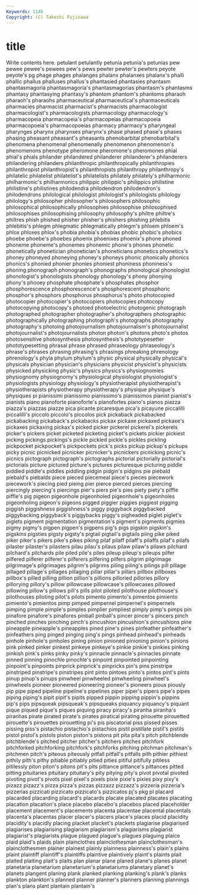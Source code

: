 ```yaml
---
Keywords: 1145 
Copyright: (C) Takeshi Fujisawa
---
```


# title

Write contents here.
petulant petulantly petunia
petunia's petunias pew pewee pewee's pewees pew's pews pewter pewter's
pewters peyote peyote's pg phage phages phalanges phalanx phalanxes phalanx's
phalli phallic phallus phalluses phallus's phantasied phantasies phantasm phantasmagoria phantasmagoria's
phantasmagorias phantasm's phantasms phantasy phantasying phantasy's phantom phantom's phantoms pharaoh
pharaoh's pharaohs pharmaceutical pharmaceutical's pharmaceuticals pharmacies pharmacist pharmacist's pharmacists pharmacologist
pharmacologist's pharmacologists pharmacology pharmacology's pharmacopeia pharmacopeia's pharmacopeias pharmacopoeia pharmacopoeia's pharmacopoeias
pharmacy pharmacy's pharyngeal pharynges pharynx pharynxes pharynx's phase phased phase's
phases phasing pheasant pheasant's pheasants phenobarbital phenobarbital's phenomena phenomenal phenomenally
phenomenon phenomenon's phenomenons phenotype pheromone pheromone's pheromones phial phial's phials
philander philandered philanderer philanderer's philanderers philandering philanders philanthropic philanthropically philanthropies
philanthropist philanthropist's philanthropists philanthropy philanthropy's philatelic philatelist philatelist's philatelists philately
philately's philharmonic philharmonic's philharmonics philippic philippic's philippics philistine philistine's philistines
philodendra philodendron philodendron's philodendrons philological philologist philologist's philologists philology philology's
philosopher philosopher's philosophers philosophic philosophical philosophically philosophies philosophise philosophised philosophises
philosophising philosophy philosophy's philtre philtre's philtres phish phished phisher phisher's
phishers phishing phlebitis phlebitis's phlegm phlegmatic phlegmatically phlegm's phloem phloem's
phlox phloxes phlox's phobia phobia's phobias phobic phobic's phobics phoebe
phoebe's phoebes phoenix phoenixes phoenix's phone phoned phoneme phoneme's phonemes
phonemic phone's phones phonetic phonetically phonetician phonetician's phoneticians phonetics phonetics's
phoney phoneyed phoneying phoney's phoneys phonic phonically phonics phonics's phonied
phonier phonies phoniest phoniness phoniness's phoning phonograph phonograph's phonographs phonological
phonologist phonologist's phonologists phonology phonology's phony phonying phony's phooey phosphate
phosphate's phosphates phosphor phosphorescence phosphorescence's phosphorescent phosphoric phosphor's phosphors phosphorus
phosphorus's photo photocopied photocopier photocopier's photocopiers photocopies photocopy photocopying photocopy's
photoed photoelectric photogenic photograph photographed photographer photographer's photographers photographic photographically
photographing photograph's photographs photography photography's photoing photojournalism photojournalism's photojournalist photojournalist's
photojournalists photon photon's photons photo's photos photosensitive photosynthesis photosynthesis's phototypesetter
phototypesetting phrasal phrase phrased phraseology phraseology's phrase's phrases phrasing phrasing's
phrasings phreaking phrenology phrenology's phyla phylum phylum's physic physical physically
physical's physicals physician physician's physicians physicist physicist's physicists physicked physicking
physic's physics physics's physiognomies physiognomy physiognomy's physiological physiologist physiologist's physiologists
physiology physiology's physiotherapist physiotherapist's physiotherapists physiotherapy physiotherapy's physique physique's physiques
pi pianissimi pianissimo pianissimo's pianissimos pianist pianist's pianists piano pianoforte
pianoforte's pianofortes piano's pianos piazza piazza's piazzas piazze pica picante
picaresque pica's picayune piccalilli piccalilli's piccolo piccolo's piccolos pick pickaback
pickabacked pickabacking pickaback's pickabacks pickax pickaxe pickaxed pickaxe's pickaxes pickaxing
pickax's picked picker pickerel pickerel's pickerels picker's pickers picket picketed
picketing picket's pickets pickier pickiest picking pickings pickings's pickle pickled
pickle's pickles pickling pickpocket pickpocket's pickpockets pick's picks pickup pickup's
pickups picky picnic picnicked picnicker picnicker's picnickers picnicking picnic's picnics
pictograph pictograph's pictographs pictorial pictorially pictorial's pictorials picture pictured picture's
pictures picturesque picturing piddle piddled piddle's piddles piddling pidgin pidgin's
pidgins pie piebald piebald's piebalds piece pieced piecemeal piece's pieces
piecework piecework's piecing pied pieing pier pierce pierced pierces piercing
piercingly piercing's piercings pier's piers pie's pies piety piety's piffle
piffle's pig pigeon pigeonhole pigeonholed pigeonhole's pigeonholes pigeonholing pigeon's pigeons
pigged piggier piggies piggiest pigging piggish piggishness piggishness's piggy piggyback
piggybacked piggybacking piggyback's piggybacks piggy's pigheaded piglet piglet's piglets pigment
pigmentation pigmentation's pigment's pigments pigmies pigmy pigmy's pigpen pigpen's pigpens
pig's pigs pigskin pigskin's pigskins pigsties pigsty pigsty's pigtail pigtail's
pigtails piing pike piked piker piker's pikers pike's pikes piking
pilaf pilaff pilaff's pilaffs pilaf's pilafs pilaster pilaster's pilasters pilau
pilau's pilaus pilaw pilaw's pilaws pilchard pilchard's pilchards pile piled
pile's piles pileup pileup's pileups pilfer pilfered pilferer pilferer's pilferers
pilfering pilfers pilgrim pilgrimage pilgrimage's pilgrimages pilgrim's pilgrims piling piling's
pilings pill pillage pillaged pillage's pillages pillaging pillar pillar's pillars
pillbox pillboxes pillbox's pilled pilling pillion pillion's pillions pilloried pillories
pillory pillorying pillory's pillow pillowcase pillowcase's pillowcases pillowed pillowing pillow's
pillows pill's pills pilot piloted pilothouse pilothouse's pilothouses piloting pilot's
pilots pimento pimento's pimentos pimiento pimiento's pimientos pimp pimped pimpernel
pimpernel's pimpernels pimping pimple pimple's pimples pimplier pimpliest pimply pimp's
pimps pin pinafore pinafore's pinafores pinball pinball's pincer pincer's pincers
pinch pinched pinches pinching pinch's pincushion pincushion's pincushions pine pineapple
pineapple's pineapples pined pine's pines pinfeather pinfeather's pinfeathers ping pinged
pinging ping's pings pinhead pinhead's pinheads pinhole pinhole's pinholes pining
pinion pinioned pinioning pinion's pinions pink pinked pinker pinkest pinkeye
pinkeye's pinkie pinkie's pinkies pinking pinkish pink's pinks pinky pinky's
pinnacle pinnacle's pinnacles pinnate pinned pinning pinochle pinochle's pinpoint pinpointed
pinpointing pinpoint's pinpoints pinprick pinprick's pinpricks pin's pins pinstripe pinstriped
pinstripe's pinstripes pint pinto pintoes pinto's pintos pint's pints pinup
pinup's pinups pinwheel pinwheeled pinwheeling pinwheel's pinwheels pioneer pioneered pioneering
pioneer's pioneers pious piously pip pipe piped pipeline pipeline's pipelines
piper piper's pipers pipe's pipes piping piping's pipit pipit's pipits
pipped pippin pipping pippin's pippins pip's pips pipsqueak pipsqueak's pipsqueaks
piquancy piquancy's piquant pique piqued pique's piques piquing piracy piracy's
piranha piranha's piranhas pirate pirated pirate's pirates piratical pirating pirouette
pirouetted pirouette's pirouettes pirouetting pi's pis piscatorial piss pissed pisses
pissing piss's pistachio pistachio's pistachios pistil pistillate pistil's pistils pistol
pistol's pistols piston piston's pistons pit pita pita's pitch pitchblende
pitchblende's pitched pitcher pitcher's pitchers pitches pitchfork pitchforked pitchforking pitchfork's
pitchforks pitching pitchman pitchman's pitchmen pitch's piteous piteously pitfall pitfall's
pitfalls pith pithier pithiest pithily pith's pithy pitiable pitiably pitied
pities pitiful pitifully pitiless pitilessly piton piton's pitons pit's pits
pittance pittance's pittances pitted pitting pituitaries pituitary pituitary's pity pitying
pity's pivot pivotal pivoted pivoting pivot's pivots pixel pixel's pixels
pixie pixie's pixies pixy pixy's pizazz pizazz's pizza pizza's pizzas
pizzazz pizzazz's pizzeria pizzeria's pizzerias pizzicati pizzicato pizzicato's pizzicatos pj's
pkg pl placard placarded placarding placard's placards placate placated placates
placating placation placation's place placebo placebo's placebos placed placeholder placement
placement's placements placenta placentae placental placentals placenta's placentas placer placer's
placers place's places placid placidity placidity's placidly placing placket placket's
plackets plagiarise plagiarised plagiarises plagiarising plagiarism plagiarism's plagiarisms plagiarist plagiarist's
plagiarists plague plagued plague's plagues plaguing plaice plaid plaid's plaids
plain plainclothes plainclothesman plainclothesman's plainclothesmen plainer plainest plainly plainness plainness's
plain's plains plaint plaintiff plaintiff's plaintiffs plaintive plaintively plaint's plaints
plait plaited plaiting plait's plaits plan planar plane planed plane's
planes planet planetaria planetarium planetarium's planetariums planetary planet's planets plangent
planing plank planked planking planking's plank's planks plankton plankton's planned
planner planner's planners planning plannings plan's plans plant plantain plantain's
